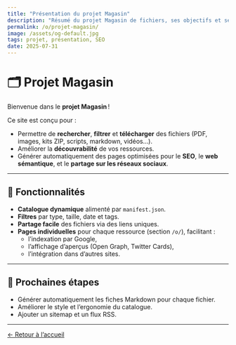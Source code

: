 ```yaml
---
title: "Présentation du projet Magasin"
description: "Résumé du projet Magasin de fichiers, ses objectifs et ses fonctionnalités."
permalink: /o/projet-magasin/
image: /assets/og-default.jpg
tags: projet, présentation, SEO
date: 2025-07-31
---
```


# 🗂️ Projet Magasin

Bienvenue dans le **projet Magasin** !

Ce site est conçu pour :
- Permettre de **rechercher**, **filtrer** et **télécharger** des fichiers (PDF, images, kits ZIP, scripts, markdown, vidéos…).
- Améliorer la **découvrabilité** de vos ressources.
- Générer automatiquement des pages optimisées pour le **SEO**, le **web sémantique**, et le **partage sur les réseaux sociaux**.

---

## 🚀 Fonctionnalités

- **Catalogue dynamique** alimenté par `manifest.json`.
- **Filtres** par type, taille, date et tags.
- **Partage facile** des fichiers via des liens uniques.
- **Pages individuelles** pour chaque ressource (section `/o/`), facilitant :
  - l’indexation par Google,
  - l’affichage d’aperçus (Open Graph, Twitter Cards),
  - l’intégration dans d’autres sites.

---

## 🔮 Prochaines étapes

- Générer automatiquement les fiches Markdown pour chaque fichier.
- Améliorer le style et l’ergonomie du catalogue.
- Ajouter un sitemap et un flux RSS.

---

[← Retour à l’accueil](/)
